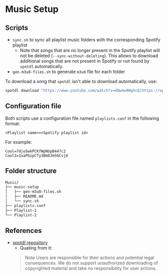# Music Setup

## Scripts

- `sync.sh` to sync all playlist music folders with the corresponding Spotify playlist
    - Note that songs that are no longer present in the Spotify playlist will not be deleted (`--sync-without-deleting`). This allows to download additional songs that are not present in Spotify or not found by `spotdl` automatically.
- `gen-m3u8-files.sh` to generate `m3u8` file for each folder

To download a song that `spotdl` isn't able to download automatically, use:
```bash
spotdl download "https://www.youtube.com/watch?v=dQw4w9WgXcQ|https://open.spotify.com/track/4PTG3Z6ehGkBFwjybzWkR8"
```

## Configuration file

Both scripts use a configuration file named `playlists.conf` in the following format:
```
<Playlist name>=<Spotify playlist id>
```

For example:
```
Cool=7djoSwkPCKfWpNUpB447c2
Cool2=1uaPGipCTy3BmDJmS6Csjd
```

## Folder structure

```bash
Music/
├── music-setup
│   ├── gen-m3u8-files.sh
│   ├── README.md
│   └── sync.sh
├── playlists.conf
├── Playlist-1
└── Playlist-2
```

## References

- [spotdl repository](https://github.com/spotDL/spotify-downloader)
    - Quating from it:
    > Note Users are responsible for their actions and potential legal consequences. We do not support unauthorized downloading of copyrighted material and take no responsibility for user actions.
